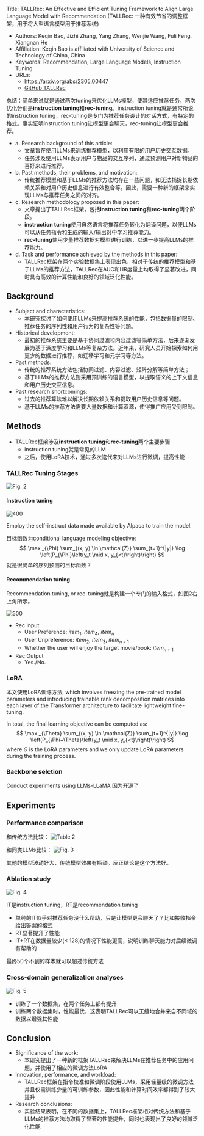 Title: TALLRec: An Effective and Efficient Tuning Framework to Align Large Language Model with Recommendation (TALLRec: 一种有效节省的调整框架，用于将大型语言模型用于推荐系统)

- Authors: Keqin Bao, Jizhi Zhang, Yang Zhang, Wenjie Wang, Fuli Feng, Xiangnan He
- Affiliation: Keqin Bao is affiliated with University of Science and Technology of China, China
- Keywords: Recommendation, Large Language Models, Instruction Tuning
- URLs: 
	- https://arxiv.org/abs/2305.00447
	- [GitHub TALLRec](https://github.com/SAI990323/TALLRec)

总结：简单来说就是通过两次tuning来优化LLMs模型，使其适应推荐任务，两次优化分别是**instruction tuning**和**rec-tuning**。instruction tuning就是通常所说的instruction tuning，rec-tuning是专门为推荐任务设计的对话方式，有特定的格式。事实证明instruction tuning让模型更会聊天，rec-tuning让模型更会推荐。

- a. Research background of this article:
	- 文章旨在使用LLMs来训练推荐模型，以利用有限的用户历史交互数据。
	- 任务涉及使用LLMs表示用户与物品的交互序列，通过预测用户对新物品的喜好来进行推荐。
- b. Past methods, their problems, and motivation:
	- 传统推荐模型和基于LLMs的推荐方法均存在一些问题，如无法捕捉长期依赖关系和对用户历史信息进行有效整合等。因此，需要一种新的框架来实现LLMs与推荐任务之间的对齐。
- c. Research methodology proposed in this paper:
	- 文章提出了TALLRec框架，包括**instruction tuning**和**rec-tuning**两个阶段。
	- **instruction tuning**使用自然语言将推荐任务转化为翻译问题，以便LLMs可以从任务指令和生成的输入/输出对中学习推荐能力。
	- **rec-tuning**使用少量推荐数据对模型进行训练，以进一步提高LLMs的推荐能力。
- d. Task and performance achieved by the methods in this paper:
	- TALLRec框架在两个实验数据集上表现出色，相对于传统的推荐模型和基于LLMs的推荐方法，TALLRec在AUC和HR度量上均取得了显著改进，同时具有高效的计算性能和良好的领域泛化性能。

## Background

- Subject and characteristics:
	- 本研究探讨了如何使用LLMs来提高推荐系统的性能，包括数据量的限制、推荐任务的序列性和用户行为的复杂性等问题。
- Historical development:
	- 最初的推荐系统主要是基于协同过滤和内容过滤等简单方法，后来逐渐发展为基于深度学习和LLMs等复杂方法。近年来，研究人员开始探索如何用更少的数据进行推荐，如迁移学习和元学习等方法。
- Past methods:
	- 传统的推荐系统方法包括协同过滤、内容过滤、矩阵分解等简单方法；
	- 基于LLMs的推荐方法则采用预训练的语言模型，以提取语义的上下文信息和用户历史交互信息。
- Past research shortcomings:
	- 过去的推荐算法难以解决长期依赖关系和提取用户历史信息等问题。
	- 基于LLMs的推荐方法需要大量数据和计算资源，使得推广应用受到限制。

## Methods

- TALLRec框架涉及**instruction tuning**和**rec-tuning**两个主要步骤
	- instruction tuning就是常见的LLM
	- 之后，使用LoRA技术，通过多次迭代来对LLMs进行微调，提高性能


### TALLRec Tuning Stages

![Fig. 2](../../../../Attachments/4.%20Artificial%20intelligence/3.%20Applications/Recommender%20system/+Papers/Fig.%202.png)

#### Instruction tuning

![400](../../../../Attachments/4.%20Artificial%20intelligence/3.%20Applications/Recommender%20system/+Papers/Pasted%20image%2020230515204642.png)

Employ the self-instruct data made available by Alpaca to train the model.

目标函数为conditional language modeling objective:
$$
\max _{\Phi} \sum_{(x, y) \in \mathcal{Z}} \sum_{t=1}^{|y|} \log \left(P_{\Phi}\left(y_t \mid x, y_{<t}\right)\right)
$$
就是很简单的序列预测的目标函数？

#### Recommendation tuning

Recommendation tuning, or rec-tuning就是构建一个专门的输入格式，如图2右上角所示。

![500](../../../../Attachments/4.%20Artificial%20intelligence/3.%20Applications/Recommender%20system/+Papers/Pasted%20image%2020230515204718.png)

- Rec Input
	- User Preference:  $item_1$, $item_4$, $item_n$
	- User Unpreference: $item_2$, $item_3$, $item_{n-1}$
	- Whether the user will enjoy the target movie/book: $item_{n+1}$
- Rec Output
	- Yes./No.

### LoRA

本文使用LoRA训练方法, which involves freezing the pre-trained model parameters and introducing trainable rank decomposition matrices into each layer of the Transformer architecture to facilitate lightweight fine-tuning.

In total, the final learning objective can be computed as:
$$
\max _{\Theta} \sum_{(x, y) \in \mathcal{Z}} \sum_{t=1}^{|y|} \log \left(P_{\Phi+\Theta}\left(y_t \mid x, y_{<t}\right)\right)
$$
where $\Theta$ is the LoRA parameters and we only update LoRA parameters during the training process.

### Backbone selction

Conduct experiments using LLMs-LLaMA
因为开源了

## Experiments

### Performance comparison

和传统方法比较：
![Table 2](../../../../Attachments/4.%20Artificial%20intelligence/3.%20Applications/Recommender%20system/+Papers/Table%202.png)

和同类LLMs比较：
![Fig. 3](../../../../Attachments/4.%20Artificial%20intelligence/3.%20Applications/Recommender%20system/+Papers/Fig.%203.png)

其他的模型波动好大，传统模型效果有瓶颈。反正结论是这个方法好。

### Ablation study

![Fig. 4](../../../../Attachments/4.%20Artificial%20intelligence/3.%20Applications/Recommender%20system/+Papers/Fig.%204.png)

IT是instruction tuning，RT是recommendation tuning

- 单纯的IT似乎对推荐任务没什么帮助，只是让模型更会聊天了？比如接收指令给出答案的格式
- RT显著提升了性能
- IT+RT在数据量较少(≤ 128)的情况下性能更高，说明训练聊天能力对后续微调有帮助的

最终50个不到的样本就可以超过传统方法

### Cross-domain generalization analyses

![Fig. 5](../../../../Attachments/4.%20Artificial%20intelligence/3.%20Applications/Recommender%20system/+Papers/Fig.%205.png)

- 训练了一个数据集，在两个任务上都有提升
- 训练两个数据集时，性能最优，这表明TALLRec可以无缝地合并来自不同域的数据以增强其性能


## Conclusion

- Significance of the work:
	- 本研究提出了一种新的框架TALLRec来解决LLMs在推荐任务中的应用问题，并使用了相应的微调方法LoRA
- Innovation, performance, and workload:
	- TALLRec框架在指令校准和微调阶段使用LLMs，采用轻量级的微调方法并且仅需训练少量的可训练参数，因此性能和计算时间效率都得到了较大提升
- Research conclusions:
	- 实验结果表明，在不同的数据集上，TALLRec框架相对传统方法和基于LLMs的推荐方法均取得了显著的性能提升，同时也表现出了良好的领域泛化性能

